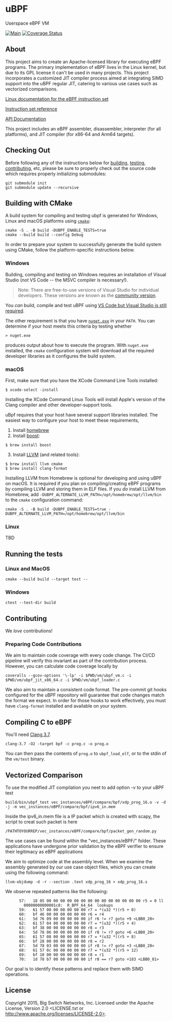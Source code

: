 # uBPF

Userspace eBPF VM

[![Main](https://github.com/iovisor/ubpf/actions/workflows/main.yml/badge.svg)](https://github.com/iovisor/ubpf/actions/workflows/main.yml)
[![Coverage Status](https://coveralls.io/repos/iovisor/ubpf/badge.svg?branch=main&service=github)](https://coveralls.io/github/iovisor/ubpf?branch=main)

## About

This project aims to create an Apache-licensed library for executing eBPF programs. The primary implementation of eBPF lives in the Linux kernel, but due to its GPL license it can't be used in many projects. 
This project incorporates a customized JIT compiler process aimed at integrating SIMD support into the uBPF regular JIT, catering to various use cases such as vectorized comparisons.

[Linux documentation for the eBPF instruction set](https://www.kernel.org/doc/Documentation/networking/filter.txt)

[Instruction set reference](https://github.com/iovisor/bpf-docs/blob/master/eBPF.md)

[API Documentation](https://iovisor.github.io/ubpf)

This project includes an eBPF assembler, disassembler, interpreter (for all platforms),
and JIT compiler (for x86-64 and Arm64 targets).

## Checking Out

Before following any of the instructions below for [building](#building-with-cmake),
[testing](#running-the-tests), [contributing](#contributing), etc, please be
sure to properly check out the source code which requires properly initializing submodules:

```
git submodule init
git submodule update --recursive
```

## Building with CMake
A build system for compiling and testing ubpf is generated for Windows, Linux and macOS platforms using [`cmake`](https://cmake.org/):

```
cmake -S . -B build -DUBPF_ENABLE_TESTS=true
cmake --build build --config Debug
```

In order to prepare your system to successfully generate the build system using CMake, follow the platform-specific instructions below.

### Windows

Building, compiling and testing on Windows requires an installation of Visual Studio (*not* VS Code -- the MSVC compiler is necessary!).

> Note: There are free-to-use versions of Visual Studio for individual developers. These versions are known as the [community version](https://visualstudio.microsoft.com/vs/community/).

You *can* build, compile and test uBPF using [VS Code but Visual Studio is still required](https://code.visualstudio.com/docs/cpp/config-msvc).

The other requirement is that you have [`nuget.exe`](https://learn.microsoft.com/en-us/nuget/install-nuget-client-tools) in your `PATH`. You can determine if your host meets this criteria by testing whether

```console
> nuget.exe
```

produces output about how to execute the program. With `nuget.exe` installed, the `cmake` configuration system will download all the required developer libraries as it configures the build system.

### macOS
First, make sure that you have the XCode Command Line Tools installed:

```console
$ xcode-select -install
```

Installing the XCode Command Linux Tools will install Apple's version of the Clang compiler and other developer-support tools.

uBpf requires that your host have several support libraries installed. The easiest way to configure your host to meet these requirements,

1. Install [homebrew](https://brew.sh/)
2. Install [boost](https://www.boost.org/):
```console
$ brew install boost
```
3. Install [LLVM](https://llvm.org/) (and related tools):
```console
$ brew install llvm cmake
$ brew install clang-format
```

Installing LLVM from Homebrew is optional for developing and using uBPF on macOS. It is required if you plan on compiling/creating eBPF programs by compiling LLVM and storing them in ELF files. If you *do* install LLVM from Homebrew, add `-DUBPF_ALTERNATE_LLVM_PATH=/opt/homebrew/opt/llvm/bin` to the `cmake` configuration command:

```console
cmake -S . -B build -DUBPF_ENABLE_TESTS=true -DUBPF_ALTERNATE_LLVM_PATH=/opt/homebrew/opt/llvm/bin
```

### Linux
TBD

## Running the tests

### Linux and MacOS
```
cmake --build build --target test --
```

### Windows
```
ctest --test-dir build
```

## Contributing

We *love* contributions!

### Preparing Code Contributions

We aim to maintain code coverage with every code change. The CI/CD pipeline will verify this invariant as part of the contribution process. However, you can calculate code coverage locally by

```console
coveralls --gcov-options '\-lp' -i $PWD/vm/ubpf_vm.c -i $PWD/vm/ubpf_jit_x86_64.c -i $PWD/vm/ubpf_loader.c
```

We also aim to maintain a consistent code format. The pre-commit git hooks configured for the uBPF repository will guarantee that code changes match the format we expect. In order for those hooks to work effectively, you must have `clang-format` installed and available on your system.

## Compiling C to eBPF

You'll need [Clang 3.7](http://llvm.org/releases/download.html#3.7.0).

    clang-3.7 -O2 -target bpf -c prog.c -o prog.o

You can then pass the contents of `prog.o` to `ubpf_load_elf`, or to the stdin of
the `vm/test` binary.

## Vectorized Comparison

To use the modified JIT compilation you neet to add option -v to your uBPF test

```console
build/bin/ubpf_test vec_instances/eBPF/compare/bpf/xdp_prog_16.o -v -d -j -m vec_instances/eBPF/compare/bpf/ipv6_in.mem
```

Inside the ipv6_in.mem file is a IP packet which is created with scapy, the script to creat such packet is here

```console
/PATHTOYOURREP/vec_instances/eBPF/compare/bpf/packet_gen_random.py
```

The use cases can be found within the "vec_instances/eBPF/" folder. These applications have undergone prior validation by the eBPF verifier to ensure their legitimacy as eBPF applications

We aim to optimize code at the assembly level. When we examine the assembly generated by our use case object files, which you can create using the following command:
```console
llvm-objdump -d -r --section .text xdp_prog_16 > xdp_prog_16.s
```
We observe repeated patterns like the following:
```assembly
      57:	18 05 00 00 00 00 00 00 00 00 00 00 00 00 00 00	r5 = 0 ll
		00000000000001c8:  R_BPF_64_64	lookups
      59:	61 57 00 00 00 00 00 00	r7 = *(u32 *)(r5 + 0)
      60:	bf 46 00 00 00 00 00 00	r6 = r4
      61:	5d 76 09 00 00 00 00 00	if r6 != r7 goto +9 <LBB0_20>
      62:	61 57 04 00 00 00 00 00	r7 = *(u32 *)(r5 + 4)
      63:	bf 38 00 00 00 00 00 00	r8 = r3
      64:	5d 78 06 00 00 00 00 00	if r8 != r7 goto +6 <LBB0_20>
      65:	61 57 08 00 00 00 00 00	r7 = *(u32 *)(r5 + 8)
      66:	bf 28 00 00 00 00 00 00	r8 = r2
      67:	5d 78 03 00 00 00 00 00	if r8 != r7 goto +3 <LBB0_20>
      68:	61 57 0c 00 00 00 00 00	r7 = *(u32 *)(r5 + 12)
      69:	bf 18 00 00 00 00 00 00	r8 = r1
      70:	1d 78 b7 00 00 00 00 00	if r8 == r7 goto +183 <LBB0_81>
```
Our goal is to identify these patterns and replace them with SIMD operations.

## License

Copyright 2015, Big Switch Networks, Inc. Licensed under the Apache License, Version 2.0
<LICENSE.txt or http://www.apache.org/licenses/LICENSE-2.0>.
